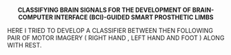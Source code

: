 <p align="center">
  <strong>CLASSIFYING BRAIN SIGNALS FOR THE DEVELOPMENT OF BRAIN-COMPUTER INTERFACE (BCI)-GUIDED SMART PROSTHETIC LIMBS</strong>
</p>
HERE I TRIED TO DEVELOP A CLASSIFIER BETWEEN THEN FOLLOWING PAIR OF MOTOR IMAGERY ( RIGHT HAND , LEFT HAND AND FOOT ) ALONG WITH REST.
